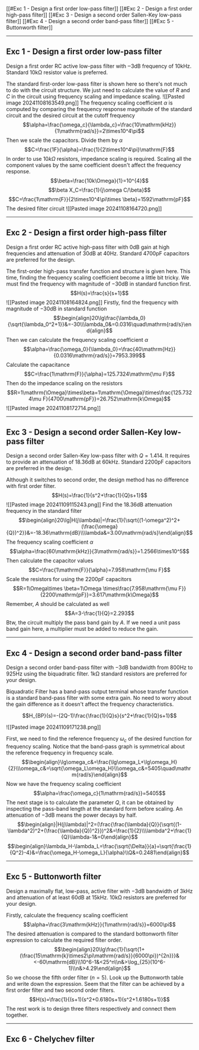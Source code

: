 [[#Exc 1 - Design a first order low-pass filter]]
[[#Exc 2 - Design a first order high-pass filter]]
[[#Exc 3 - Design a second order Sallen-Key low-pass filter]]
[[#Exc 4 - Design a second order band-pass filter]]
[[#Exc 5 - Buttonworth filter]]

---
## Exc 1 - Design a first order low-pass filter 

Design a first order RC active low-pass filter with $‒3\mathrm{dB}$ frequency of $10 \mathrm{kHz}$. Standard $10 \mathrm{k\Omega}$ resistor value is preferred.

The standard first-order low-pass filter is shown here so there's not much to do with the circuit structure. We just need to calculate the value of $R$ and $C$ in the circuit using frequency scaling and impedance scaling.
![[Pasted image 20241108163549.png]]
The frequency scaling coefficient $\alpha$ is computed by comparing the frequency response magnitude of the standard circuit and the desired circuit at the cutoff frequency
$$\alpha=\frac{\omega_c}{\lambda_c}=\frac{10\mathrm{kHz}}{1\mathrm{rad/s}}=2\times10^4\pi$$
Then we scale the capacitors. Divide them by $\alpha$
$$C=\frac{1F}{\alpha}=\frac{1}{2\times10^4\pi}\mathrm{F}$$
In order to use $10k\Omega$ resistors, impedance scaling is required. Scaling all the component values by the same coefficient doesn't affect the frequency response.
$$\beta=\frac{10k\Omega}{1}=10^{4}$$$$\beta X_C=\frac{1}{j\omega C/\beta}$$$$C=\frac{1\mathrm{F}}{2\times10^4\pi\times \beta}=1592\mathrm{pF}$$
The desired filter circuit
![[Pasted image 20241108164720.png]]

---
## Exc 2 - Design a first order high-pass filter

Design a first order RC active high-pass filter with $0 \mathrm{dB}$ gain at high frequencies and attenuation of $30 \mathrm{dB}$ at $40 \mathrm{Hz}$. Standard $4700 \mathrm{pF}$ capacitors are preferred for the design.

The first-order high-pass transfer function and structure is given here. This time, finding the frequency scaling coefficient become a little bit tricky. We must find the frequency with magnitude of $-30 \mathrm{dB}$ in standard function first.
$$H(s)=\frac{s}{s+1}$$
![[Pasted image 20241108164824.png]]
Firstly, find the frequency with magnitude of $-30 \mathrm{dB}$ in standard function
$$\begin{align}20\lg\frac{\lambda_0}{\sqrt{\lambda_0^2+1}}&=-30\\\lambda_0&=0.0316\quad\mathrm{rad/s}\end{align}$$
Then we can calculate the frequency scaling coefficient $\alpha$
$$\alpha=\frac{\omega_0}{\lambda_0}=\frac{40\mathrm{Hz}}{0.0316\mathrm{rad/s}}=7953.399$$
Calculate the capacitance
$$C=\frac{1\mathrm{F}}{\alpha}=125.7324\mathrm{\mu F}$$
Then do the impedance scaling on the resistors
$$R=1\mathrm{\Omega}\times\beta=1\mathrm{\Omega}\times\frac{125.7324\mu F}{4700\mathrm{pF}}=26.752\mathrm{k\Omega}$$
![[Pasted image 20241108172714.png]]


---
## Exc 3 - Design a second order Sallen-Key low-pass filter

Design a second order Sallen-Key low-pass filter with $Q =1.414$. It requires to provide an attenuation of $18.36 \mathrm{dB}$ at $60 \mathrm{kHz}$. Standard $2200 \mathrm{pF}$ capacitors are preferred in the design.

Although it switches to second order, the design method has no difference with first order filter.
$$H(s)=\frac{1}{s^2+\frac{1}{Q}s+1}$$
![[Pasted image 20241109115243.png]]
Find the $18.36 \mathrm{dB}$ attenuation frequency in the standard filter
$$\begin{align}20\lg|H(j\lambda)|=\frac{1}{\sqrt{(1-\omega^2)^2+(\frac{\omega}{Q})^2}}&=-18.36\mathrm{dB}\\\lambda&=3.00\mathrm{rad/s}\end{align}$$
The frequency scaling coefficient $\alpha$
$$\alpha=\frac{60\mathrm{kHz}}{3\mathrm{rad/s}}=1.2566\times10^5$$
Then calculate the capacitor values
$$C=\frac{1\mathrm{F}}{\alpha}=7.958\mathrm{\mu F}$$
Scale the resistors for using the $2200 \mathrm{pF}$ capacitors
$$R=1\Omega\times \beta=1\Omega \times\frac{7.958\mathrm{\mu F}}{2200\mathrm{pF}}=3.617\mathrm{k\Omega}$$
Remember, $A$ should be calculated as well
$$A=3-\frac{1}{Q}=2.293$$
Btw, the circuit multiply the pass band gain by $A$. If we need a unit pass band gain here, a multiplier must be added to reduce the gain.





---
## Exc 4 - Design a second order band-pass filter

Design a second order band-pass filter with $-3\mathrm{dB}$ bandwidth from $800 \mathrm{Hz}$ to $925 \mathrm{Hz}$ using the biquadratic filter. $1\mathrm{k\Omega}$ standard resistors are preferred for your design.

Biquadratic Filter has a band-pass output terminal whose transfer function is a standard band-pass filter with some extra gain. No need to worry about the gain difference as it doesn't affect the frequency characteristics.

$$H_{BP}(s)=-(2Q-1)\frac{\frac{1}{Q}s}{s^2+\frac{1}{Q}s+1}$$

![[Pasted image 20241109171238.png]]

First, we need to find the reference frequency $\omega_c$ of the desired function for frequency scaling. Notice that the band-pass graph is symmetrical about the reference frequency in frequency scale.
$$\begin{align}\lg\omega_c&=\frac{\lg\omega_L+\lg\omega_H}{2}\\\omega_c&=\sqrt{\omega_L\omega_H}\\\omega_c&=5405\quad\mathrm{rad/s}\end{align}$$
Now we have the frequency scaling coefficient
$$\alpha=\frac{\omega_c}{1\mathrm{rad/s}}=5405$$
The next stage is to calculate the parameter $Q$, it can be obtained by inspecting the pass-band length at the standard form before scaling. An attenuation of $-3\mathrm{dB}$ means the power decays by half.
$$\begin{align}|H(j\lambda)|^2=(\frac{\frac{\lambda}{Q}}{\sqrt{(1-\lambda^2)^2+(\frac{\lambda}{Q})^2}})^2&=\frac{1}{2}\\\lambda^2+\frac{1}{Q}\lambda-1&=0\end{align}$$
$$\begin{align}\lambda_H-\lambda_L=\frac{\sqrt{\Delta}}{a}=\sqrt{\frac{1}{Q^2}-4}&=\frac{\omega_H-\omega_L}{\alpha}\\Q&=0.2481\end{align}$$



---
## Exc 5 - Buttonworth filter

Design a maximally flat, low-pass, active filter with $-3\mathrm{dB}$ bandwidth of $3 \mathrm{kHz}$ and attenuation of at least $60 \mathrm{dB}$ at $15 \mathrm{kHz}$. $10\mathrm{k\Omega}$ resistors are preferred for your design.

Firstly, calculate the frequency scaling coefficient
$$\alpha=\frac{3\mathrm{kHz}}{1\mathrm{rad/s}}=6000\pi$$
The desired attenuation is compared to the standard bottonworth filter expression to calculate the required filter order.
$$\begin{align}20\lg\frac{1}{\sqrt{1+(\frac{15\mathrm{k}\times2\pi\mathrm{rad/s}}{6000\pi})^{2n}}}&<-60\mathrm{dB}\\10^6-1&<25^n\\n&>\log_{25}(10^6-1)\\n&>4.29\end{align}$$
So we choose the fifth order filter ($n=5$). Look up the Buttonworth table and write down the expression. Seem that the filter can be achieved by a first order filter and two second order filters.
$$H(s)=\frac{1}{(s+1)(s^2+0.6180s+1)(s^2+1.6180s+1)}$$
The rest work is to design three filters respectively and connect them together.


---
## Exc 6 - Chelychev filter

